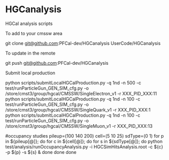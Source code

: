 HGCanalysis
===========

HGCal analysis scripts

To add to your cmssw area

git clone git@github.com:PFCal-dev/HGCanalysis UserCode/HGCanalysis

To update in the remote

git push git@github.com:PFCal-dev/HGCanalysis

Submit local production

python scripts/submitLocalHGCalProduction.py -q 1nd -n 500 -c test/runParticleGun_GEN_SIM_cfg.py -o /store/cmst3/group/hgcal/CMSSW/SingleElectron_v1 -r XXX_PID_XXX:11
python scripts/submitLocalHGCalProduction.py -q 1nd -n 100 -c test/runParticleGun_GEN_SIM_cfg.py -o /store/cmst3/group/hgcal/CMSSW/SingleQuark_v1 -r XXX_PID_XXX:1
python scripts/submitLocalHGCalProduction.py -q 1nd -n 100 -c test/runParticleGun_GEN_SIM_cfg.py -o /store/cmst3/group/hgcal/CMSSW/SingleMuon_v1 -r XXX_PID_XXX:13



#occupancy studies
pileup=(100 140 200)
cell=(5 10 25)
sdType=(0 1)
for p in ${pileup[@]}; do
   for c in ${cell[@]}; do
	for s in ${sdType[@]}; do
	   python test/analysis/runOccupancyAnalysis.py -i HGCSimHitsAnalysis.root -c ${c} -p ${p} -s ${s} & 
	done
   done
done